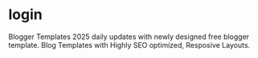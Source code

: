 # login
Blogger Templates 2025 daily updates with newly designed free blogger template. Blog Templates with Highly SEO optimized, Resposive Layouts.
